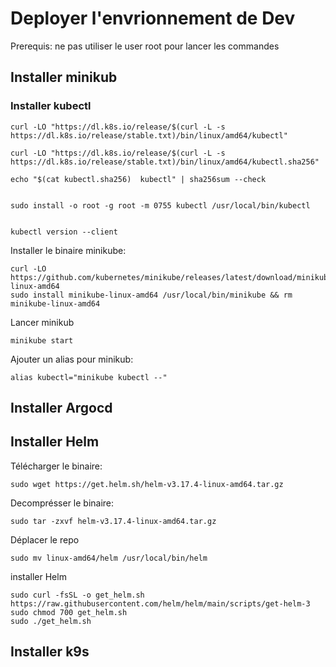 # Deployer l'envrionnement de Dev
Prerequis: ne pas utiliser le user root pour lancer les commandes

## Installer minikub
### Installer kubectl
```
curl -LO "https://dl.k8s.io/release/$(curl -L -s https://dl.k8s.io/release/stable.txt)/bin/linux/amd64/kubectl"

curl -LO "https://dl.k8s.io/release/$(curl -L -s https://dl.k8s.io/release/stable.txt)/bin/linux/amd64/kubectl.sha256"

echo "$(cat kubectl.sha256)  kubectl" | sha256sum --check


sudo install -o root -g root -m 0755 kubectl /usr/local/bin/kubectl


kubectl version --client

```
Installer le binaire minikube:
```
curl -LO https://github.com/kubernetes/minikube/releases/latest/download/minikube-linux-amd64
sudo install minikube-linux-amd64 /usr/local/bin/minikube && rm minikube-linux-amd64
```
Lancer minikub
```
minikube start
```
Ajouter un alias pour minikub:
```
alias kubectl="minikube kubectl --"
```
## Installer Argocd

## Installer Helm

Télécharger le binaire:
```
sudo wget https://get.helm.sh/helm-v3.17.4-linux-amd64.tar.gz
```
Decomprésser le binaire:
```
sudo tar -zxvf helm-v3.17.4-linux-amd64.tar.gz
```
Déplacer le repo
```
sudo mv linux-amd64/helm /usr/local/bin/helm
```

installer Helm
```
sudo curl -fsSL -o get_helm.sh https://raw.githubusercontent.com/helm/helm/main/scripts/get-helm-3
sudo chmod 700 get_helm.sh
sudo ./get_helm.sh
```
## Installer k9s